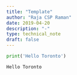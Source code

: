 ```yaml
---
title: "Template"
author: "Raja CSP Raman"
date: 2019-04-20
description: "-"
type: technical_note
draft: false
---
```


```python
print('Hello Toronto')
```

    Hello Toronto

